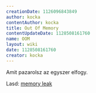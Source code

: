 ```yaml
---
creationDate: 1126096843849 
author: kocka 
contentAuthor: kocka 
title: Out Of Memory 
contentUpdateDate: 1128508161760 
name: OOM 
layout: wiki 
date: 1128508161760 
creator: kocka 
---
```

Amit pazarolsz az egyszer elfogy.



Lasd: [memory leak](memory%20leak.html)
